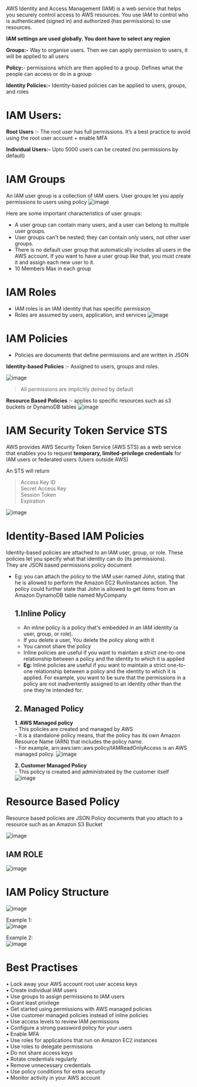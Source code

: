 AWS Identity and Access Management (IAM) is a web service that helps you securely control access to AWS resources. You use IAM to control who is authenticated (signed in) and authorized (has permissions) to use resources.

**IAM settings are used globally. You dont have to select any region**

**Groups:-** Way to organise users. Then we can apply permission to users, it will be applied to all users

**Policy:**- permissions which are then applied to a group. Defines what the people can access or do in a group

**Identity Policies:-** Identity-based policies can be applied to users, groups, and roles

# IAM Users:
**Root Users** :- The root user has full permissions. It’s a best practice to avoid using the root user account + enable MFA

**Individual Users:-** Upto 5000 users can be created (no permissions by default)

# IAM Groups
An IAM user group is a collection of IAM users. User groups let you apply permissions to users using policy
![image](https://user-images.githubusercontent.com/87442305/201469736-962e71de-607e-4482-84a7-02d444f877a2.png) 

Here are some important characteristics of user groups:
-   A user group can contain many users, and a user can belong to multiple user groups.
-   User groups can't be nested; they can contain only users, not other user groups.
-   There is no default user group that automatically includes all users in the AWS account. If you want to have a user group like that, you must create it and assign each new user to it.
-  10 Members Max in each group

# IAM Roles

- IAM roles is an IAM identity that has specific permission
- Roles are assumed by users, application, and services
![image](https://user-images.githubusercontent.com/87442305/201469928-abbc5874-cb0d-4b37-9912-0d4aead0c23e.png)

# IAM Policies
- Policies are documents that define permissions and are written in JSON

**Identity-based Policies** :-
Assigned to users, groups and roles.

![image](https://user-images.githubusercontent.com/87442305/201469830-5fce202b-5eee-49ac-8eb6-870cb449803b.png)
> All permissions are implicitly deined by default

**Resource Based Policies** :-
applies to specific resources such as s3 buckets or DynamoDB tables
![image](https://user-images.githubusercontent.com/87442305/201469888-4b8902c7-3981-41d7-a974-15950ebef478.png)

# IAM Security Token Service STS
AWS provides AWS Security Token Service (AWS STS) as a web service that enables you to request **temporary, limited-privilege credentials** for IAM users or federated users (Users outside AWS)

An STS will return
> Access Key ID  
> Secret Access Key  
> Session Token  
> Expiration  

![image](https://user-images.githubusercontent.com/87442305/201470804-323e5b3a-cbf0-4729-8a59-b3089c218c1f.png)

# Identity-Based IAM Policies
Identity-based policies are attached to an IAM user, group, or role. These policies let you specify what that identity can do (its permissions).  
They are JSON based permissions policy document

- Eg: you can attach the policy to the IAM user named John, stating that he is allowed to perform the Amazon EC2 RunInstances action. The policy could further state that John is allowed to get items from an Amazon DynamoDB table named MyCompany

  ## 1.Inline Policy
   - An inline policy is a policy that's embedded in an IAM identity (a user, group, or role).
   - If you delete a user, You delete the policy along with it 
   - You cannot share the policy
   - Inline policies are useful if you want to maintain a strict one-to-one relationship between a policy and the identity to which it is applied
   - **Eg:** Inline policies are useful if you want to maintain a strict one-to-one relationship between a policy and the identity to which it is applied. For example, you want to be sure that the permissions in a policy are not inadvertently assigned to an identity other than the one they're intended for.

  ## 2. Managed Policy
    **1. AWS Managed policy**     
      - This policies are created and managed by AWS  
      - It is a standalone policy means, that the policy has its own Amazon Resource Name (ARN) that includes the policy name.   
      - For example, arn:aws:iam::aws:policy/IAMReadOnlyAccess is an AWS managed policy. 
      ![image](https://user-images.githubusercontent.com/87442305/201508937-7597e4ab-52b3-4361-b71f-046bee4f0e09.png)
      
     **2. Customer Managed Policy**       
      - This policy is created and administrated by the customer itself      
       ![image](https://user-images.githubusercontent.com/87442305/201509285-e9c2f3ed-9ff0-4f55-a6b5-3c541e776768.png)

# Resource Based Policy
Resource based policies are JSON Policy documents that you attach to a resource such as an Amazon S3 Bucket

![image](https://user-images.githubusercontent.com/87442305/201509557-bce78728-4375-4256-b835-9f8fade14fa9.png)

## IAM ROLE
![image](https://user-images.githubusercontent.com/87442305/201509622-8d55d955-0852-4f67-9438-85a1d1f67b77.png)

# IAM Policy Structure
![image](https://user-images.githubusercontent.com/87442305/201514444-a63dc6f2-e0c7-4c01-98b2-cec127bf3958.png)

Example 1:    
![image](https://user-images.githubusercontent.com/87442305/201514479-5c2f51bc-87a8-43c3-9315-17b922efa9a7.png) 

Example 2:     
![image](https://user-images.githubusercontent.com/87442305/201515563-d1ff5b66-e50c-42a9-ad05-92a602781744.png)


# Best Practises
• Lock away your AWS account root user access keys   
• Create individual IAM users           
• Use groups to assign permissions to IAM users       
• Grant least privilege          
• Get started using permissions with AWS managed policies              
• Use customer managed policies instead of inline policies          
• Use access levels to review IAM permissions             
• Configure a strong password policy for your users             
• Enable MFA           
• Use roles for applications that run on Amazon EC2 instances            
• Use roles to delegate permissions          
• Do not share access keys           
• Rotate credentials regularly          
• Remove unnecessary credentials           
• Use policy conditions for extra security            
• Monitor activity in your AWS account               





